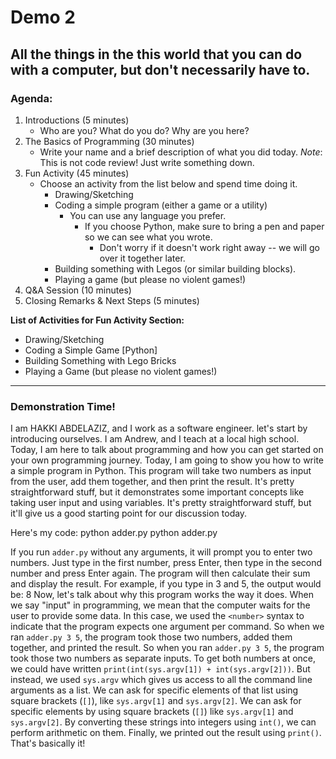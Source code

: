 # Demo 2

All the things in the this world that you can do with a computer, but don't necessarily have to.
---
### Agenda:
1. Introductions (5 minutes)
   - Who are you? What do you do? Why are you here?
2. The Basics of Programming (30 minutes)
    - Write your name and a brief description of what you did today.
      *Note*: This is not code review! Just write something down.
3. Fun Activity (45 minutes)
     - Choose an activity from the list below and spend time doing it.
       - Drawing/Sketching
       - Coding a simple program (either a game or a utility)
         - You can use any language you prefer.
           - If you choose Python, make sure to bring a pen and paper so we can see what you wrote.
             - Don't worry if it doesn't work right away -- we will go over it together later.
       - Building something with Legos (or similar building blocks).
       - Playing a game (but please no violent games!)
7. Q&A Session (10 minutes)
8. Closing Remarks & Next Steps (5 minutes)

**List of Activities for Fun Activity Section:**
- Drawing/Sketching
- Coding a Simple Game [Python]
- Building Something with Lego Bricks
- Playing a Game (but please no violent games!)

---
### Demonstration Time! ###

I am HAKKI ABDELAZIZ, and I work as a software engineer.
let's  start by introducing ourselves. I am Andrew, and I teach at a local high school. Today, I am here to talk about programming and how you can get started on your own programming journey.
Today, I am going to show you how to write a simple program in Python.
This program will take two numbers as input from the user, add them together, and then print the result.
It's pretty straightforward stuff, but it demonstrates some important concepts like taking user input and using variables.
It's pretty straightforward stuff, but it'll give us a good starting point for our discussion today.

Here's my code:
python adder.py
python adder.py <number> <number>

If you run `adder.py` without any arguments, it will prompt you to enter two numbers.
Just type in the first number, press Enter, then type in the second number and press Enter again.
The program will then calculate their sum and display the result.
For example, if you type in 3 and 5, the output would be: 8
Now, let's talk about why this program works the way it does.
When we say "input" in programming, we mean that the computer waits for the user to provide some data.
In this case, we used the `<number>` syntax to indicate that the program expects one argument per command.
So when we ran `adder.py 3 5`, the program took those two numbers, added them together, and printed the result.
So when you ran `adder.py 3 5`, the program took those two numbers as separate inputs.
To get both numbers at once, we could have written `print(int(sys.argv[1]) + int(sys.argv[2]))`.
But instead, we used `sys.argv` which gives us access to all the command line arguments as a list.
We can ask for specific elements of that list using square brackets (`[]`), like `sys.argv[1]` and `sys.argv[2]`.
We can ask for specific elements by using square brackets (`[]`) like `sys.argv[1]` and `sys.argv[2]`.
By converting these strings into integers using `int()`, we can perform arithmetic on them.
Finally, we printed out the result using `print()`.
That's basically it!
